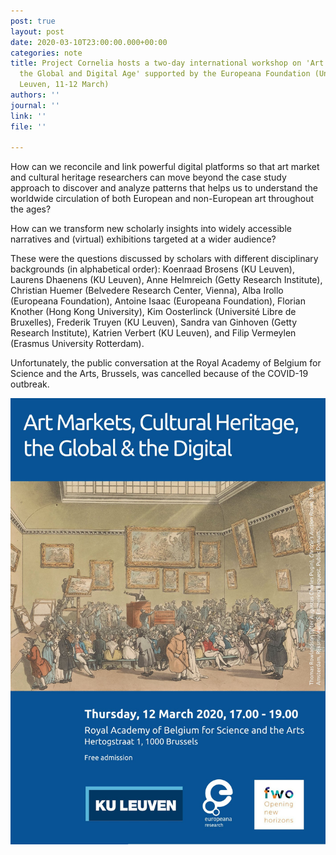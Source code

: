 ```yaml
---
post: true
layout: post
date: 2020-03-10T23:00:00.000+00:00
categories: note
title: Project Cornelia hosts a two-day international workshop on 'Art Markets in
  the Global and Digital Age' supported by the Europeana Foundation (University of
  Leuven, 11-12 March)
authors: ''
journal: ''
link: ''
file: ''

---
```

How can we reconcile and link powerful digital platforms so that art market and cultural heritage researchers can move beyond the case study approach to discover and analyze patterns that helps us to understand the worldwide circulation of both European and non-European art throughout the ages?

How can we transform new scholarly insights into widely accessible narratives and (virtual) exhibitions targeted at a wider audience?

These were the questions discussed by scholars with different disciplinary backgrounds (in alphabetical order): Koenraad Brosens (KU Leuven), Laurens Dhaenens (KU Leuven), Anne Helmreich (Getty Research Institute), Christian Huemer (Belvedere Research Center, Vienna), Alba Irollo (Europeana Foundation), Antoine Isaac (Europeana Foundation), Florian Knother (Hong Kong University), Kim Oosterlinck (Université Libre de Bruxelles), Frederik Truyen (KU Leuven), Sandra van Ginhoven (Getty Research Institute), Katrien Verbert (KU Leuven), and Filip Vermeylen (Erasmus University Rotterdam).

Unfortunately, the public conversation at the Royal Academy of Belgium for Science and the Arts, Brussels, was cancelled because of the COVID-19 outbreak.

![The public conversation at the Royal Flemish Academy of Belgium for Science and the Arts scheduled on 12 March was cancelled because of COVID-19.](/uploads/ESLovxQXYAEaTSh.jpg)